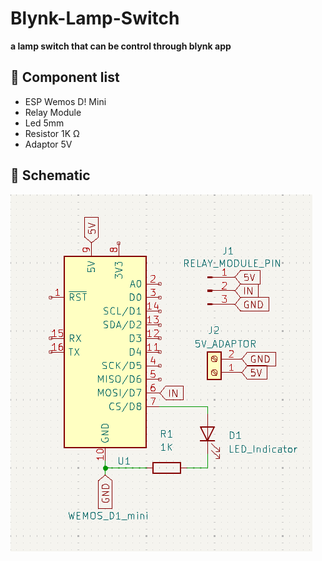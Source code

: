 # Blynk-Lamp-Switch
**a lamp switch that can be control through blynk app**

## 🧩 Component list
 - ESP Wemos D! Mini
 - Relay Module
 - Led 5mm
 - Resistor 1K Ω
 - Adaptor 5V

## 📄 Schematic
![Schematic Image](/Images/Schematic.png)